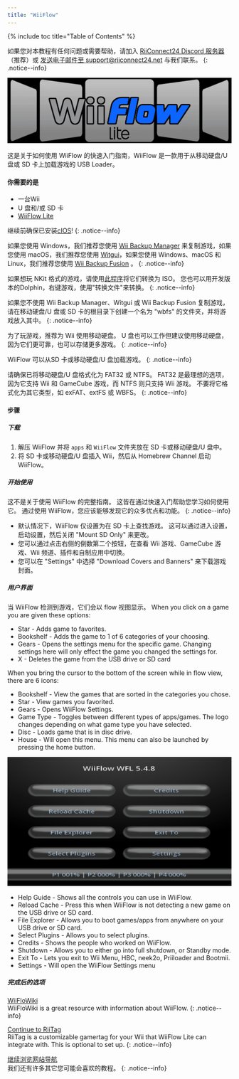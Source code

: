 ```yaml
---
title: "WiiFlow"
---
```


{% include toc title="Table of Contents" %}

如果您对本教程有任何问题或需要帮助，请加入 [RiiConnect24 Discord 服务器](https://discord.gg/rc24)（推荐）或 [发送电子邮件至 support@riiconnect24.net](mailto:support@riiconnect24.net) 与我们联系。
{: .notice--info}

![WiiFlow](/images/wiiflowlogo.png)

这是关于如何使用 WiiFlow 的快速入门指南，WiiFlow 是一款用于从移动硬盘/U 盘或 SD 卡上加载游戏的 USB Loader。

#### 你需要的是

- 一台Wii
- U 盘和/或 SD 卡
- [WiiFlow Lite](https://hbb1.oscwii.org/hbb/wiiflow/wiiflow.zip)

继续前确保已安装[cIOS](/cios)!
{: .notice--info}

如果您使用 Windows，我们推荐您使用 [Wii Backup Manager](/wiibackupmanager) 来复制游戏，如果您使用 macOS，我们推荐您使用 [Witgui](https://desairem.com/wordpress/category/witgui-download/)，如果您使用 Windows、macOS 和 Linux，我们推荐您使用 [Wii Backup Fusion](https://github.com/larsenv/Wii-Backup-Fusion) 。
{: .notice--info}

如果想玩 NKit 格式的游戏，请使用[此程序](https://gbatemp.net/download/nkit.36157/)将它们转换为 ISO。 您也可以用开发版本的Dolphin，右键游戏，使用"转换文件"来转换。
{: .notice--info}

如果您不使用 Wii Backup Manager、Witgui 或 Wii Backup Fusion 复制游戏，请在移动硬盘/U 盘或 SD 卡的根目录下创建一个名为 "wbfs" 的文件夹，并将游戏放入其中。
{: .notice--info}

为了玩游戏，推荐为 Wii 使用移动硬盘。 U 盘也可以工作但建议使用移动硬盘，因为它们更可靠，也可以存储更多游戏。
{: .notice--info}

WiiFlow 可以从SD 卡或移动硬盘/U 盘加载游戏。
{: .notice--info}

请确保已将移动硬盘/U 盘格式化为 FAT32 或 NTFS。 FAT32 是最理想的选项，因为它支持 Wii 和 GameCube 游戏，而 NTFS 则只支持 Wii 游戏。 不要将它格式化为其它类型，如 exFAT、extFS 或 WBFS。
{: .notice--info}

#### 步骤

##### 下载

1. 解压 WiiFlow 并将 `apps` 和 `WiiFlow` 文件夹放在 SD 卡或移动硬盘/U 盘中。
2. 将 SD 卡或移动硬盘/U 盘插入 Wii，然后从 Homebrew Channel 启动 WiiFlow。

##### 开始使用

这不是关于使用 WiiFlow 的完整指南。 这皆在通过快速入门帮助您学习如何使用它。 通过使用 WiiFlow，您应该能够发现它的众多优点和功能。
{: .notice--info}

- 默认情况下，WiiFlow 仅设置为在 SD 卡上查找游戏。 这可以通过进入设置，启动设置，然后关闭 "Mount SD Only" 来更改。
- 您可以通过点击右侧的倒数第二个按钮，在查看 Wii 游戏、GameCube 游戏、Wii 频道、插件和自制应用中切换。
- 您可以在 "Settings" 中选择 "Download Covers and Banners" 来下载游戏封面。

##### 用户界面

当 WiiFlow 检测到游戏，它们会以 flow 视图显示。 When you click on a game you are given these options:

- Star - Adds game to favorites.
- Bookshelf - Adds the game to 1 of 6 categories of your choosing.
- Gears - Opens the settings menu for the specific game. Changing settings here will only effect the game you changed the settings for.
- X - Deletes the game from the USB drive or SD card

When you bring the cursor to the bottom of the screen while in flow view, there are 6 icons:

- Bookshelf - View the games that are sorted in the categories you chose.
- Star - View games you favorited.
- Gears - Opens WiiFlow Settings.
- Game Type - Toggles between different types of apps/games. The logo changes depending on what game type you have selected.
- Disc - Loads game that is in disc drive.
- House - Will open this menu. This menu can also be launched by pressing the home button.

![WF_menu](images/WFmenu.png)

- Help Guide - Shows all the controls you can use in WiiFlow.
- Reload Cache - Press this when WiiFlow is not detecting a new game on the USB drive or SD card.
- File Explorer - Allows you to boot games/apps from anywhere on your USB drive or SD card.
- Select Plugins - Allows you to select plugins.
- Credits - Shows the people who worked on WiiFlow.
- Shutdown - Allows you to either go into full shutdown, or Standby mode.
- Exit To - Lets you exit to Wii Menu, HBC, neek2o, Priiloader and Bootmii.
- Settings - Will open the WiiFlow Settings menu

##### 完成后的选项

[WiiFloWiki](https://sites.google.com/site/WiiFlowiki4/)<br> WiiFloWiki is a great resource with information about WiiFlow.
{: .notice--info}

[Continue to RiiTag](riitag)<br> RiiTag is a customizable gamertag for your Wii that WiiFlow Lite can integrate with. This is optional to set up.
{: .notice--info}

[继续浏览网站导航](site-navigation)<br> 我们还有许多其它您可能会喜欢的教程。
{: .notice--info}
